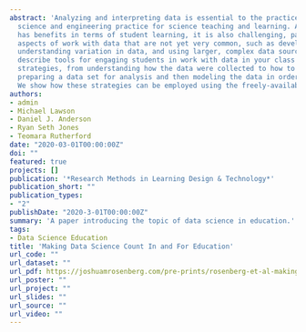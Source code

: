 ```yaml
---
abstract: 'Analyzing and interpreting data is essential to the practice of scientists and is also an essential
  science and engineering practice for science teaching and learning. Although working with data
  has benefits in terms of student learning, it is also challenging, particularly with respect to
  aspects of work with data that are not yet very common, such as developing quantitative models,
  understanding variation in data, and using larger, complex data sources. In this article, we aim to
  describe tools for engaging students in work with data in your class as well as three general
  strategies, from understanding how the data were collected to how to include the messier parts of
  preparing a data set for analysis and then modeling the data in order to answer a driving question.
  We show how these strategies can be employed using the freely-available, browser-based tools.'
authors:
- admin
- Michael Lawson
- Daniel J. Anderson
- Ryan Seth Jones
- Teomara Rutherford
date: "2020-03-01T00:00:00Z"
doi: ""
featured: true
projects: []
publication: '*Research Methods in Learning Design & Technology*'
publication_short: ""
publication_types:
- "2"
publishDate: "2020-3-01T00:00:00Z"
summary: 'A paper introducing the topic of data science in education.'
tags:
- Data Science Education
title: 'Making Data Science Count In and For Education'
url_code: ""
url_dataset: ""
url_pdf: https://joshuamrosenberg.com/pre-prints/rosenberg-et-al-making-data-science-count.pdf
url_poster: ""
url_project: ""
url_slides: ""
url_source: ""
url_video: ""
---
```



